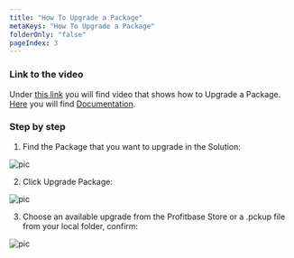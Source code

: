```yaml
---
title: "How To Upgrade a Package"
metaKeys: "How To Upgrade a Package"
folderOnly: "false"
pageIndex: 3
---
```


### Link to the video

Under [this link](https://profitbasedocs.blob.core.windows.net/videos/Packages%20-%20Upgrade.mp4) you will find video that shows how to Upgrade a Package. [Here](../../package/upgrade-package.md) you will find [Documentation](../../package/upgrade-package.md).
<br/>


### Step by step


1. Find the Package that you want to upgrade in the Solution:

![pic](https://profitbasedocs.blob.core.windows.net/images/HTupPack%20(1).png)

2. Click Upgrade Package:

![pic](https://profitbasedocs.blob.core.windows.net/images/HTupPack%20(2).png)

3. Choose an available upgrade from the Profitbase Store or a .pckup file from your local folder, confirm:

![pic](https://profitbasedocs.blob.core.windows.net/images/HTupPack%20(3).png)

